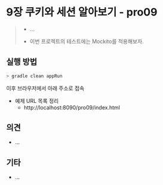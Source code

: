 # 9장 쿠키와 세션 알아보기 - pro09

> * ...
>
> * 이번 프로젝트의 테스트에는 Mockito를 적용해보자.
>

## 실행 방법

```bash
> gradle clean appRun
```

이후 브라우저에서 아래 주소로 접속

* 예제 URL 목록 정리
  * http://localhost:8090/pro09/index.html



## 의견

* ...



## 기타

* ... 

